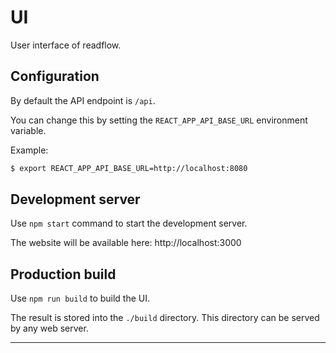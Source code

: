 # UI

User interface of readflow.

## Configuration

By default the API endpoint is `/api`.

You can change this by setting the `REACT_APP_API_BASE_URL` environment variable.

Example:

```bash
$ export REACT_APP_API_BASE_URL=http://localhost:8080
```

## Development server

Use `npm start` command to start the development server.

The website will be available here: http://localhost:3000

## Production build

Use `npm run build` to build the UI.

The result is stored into the `./build` directory.
This directory can be served by any web server.

---

